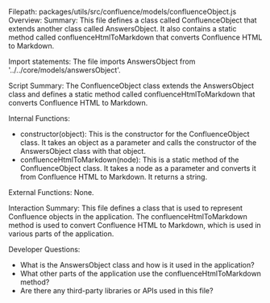 Filepath: packages/utils/src/confluence/models/confluenceObject.js
Overview: Summary:
This file defines a class called ConfluenceObject that extends another class called AnswersObject. It also contains a static method called confluenceHtmlToMarkdown that converts Confluence HTML to Markdown.

Import statements:
The file imports AnswersObject from '../../core/models/answersObject'.

Script Summary:
The ConfluenceObject class extends the AnswersObject class and defines a static method called confluenceHtmlToMarkdown that converts Confluence HTML to Markdown.

Internal Functions:
- constructor(object): This is the constructor for the ConfluenceObject class. It takes an object as a parameter and calls the constructor of the AnswersObject class with that object.
- confluenceHtmlToMarkdown(node): This is a static method of the ConfluenceObject class. It takes a node as a parameter and converts it from Confluence HTML to Markdown. It returns a string.

External Functions:
None.

Interaction Summary:
This file defines a class that is used to represent Confluence objects in the application. The confluenceHtmlToMarkdown method is used to convert Confluence HTML to Markdown, which is used in various parts of the application.

Developer Questions:
- What is the AnswersObject class and how is it used in the application?
- What other parts of the application use the confluenceHtmlToMarkdown method?
- Are there any third-party libraries or APIs used in this file?


